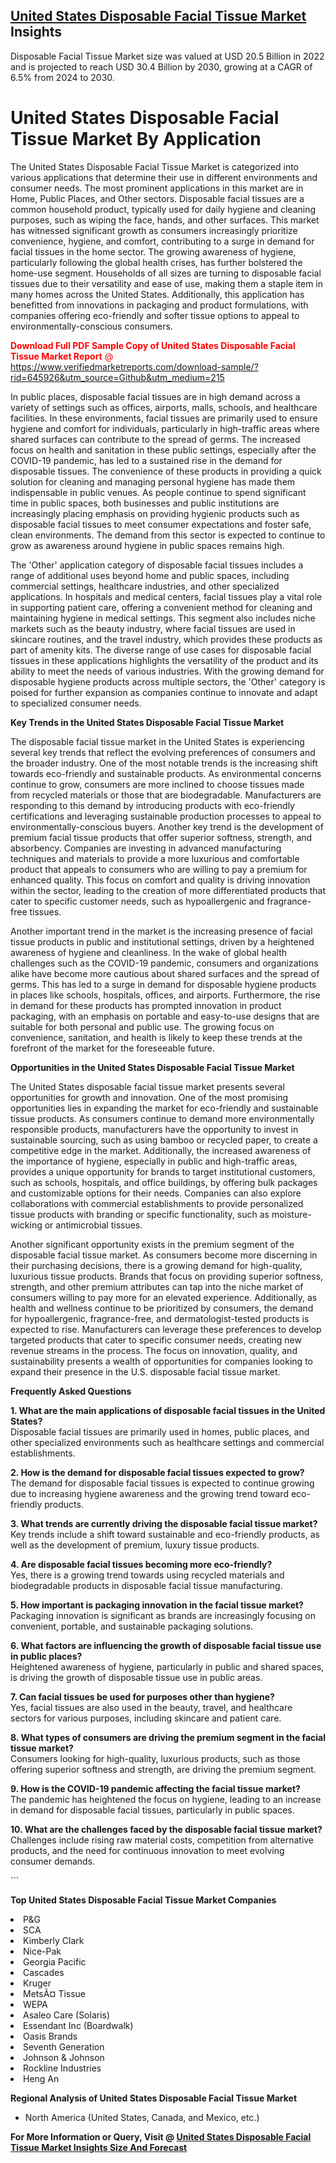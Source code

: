 <h2><a href="https://www.verifiedmarketreports.com/download-sample/?rid=645926&amp;utm_source=Github&amp;utm_medium=215" target="_blank">United States Disposable Facial Tissue Market</a> Insights</h2><p>Disposable Facial Tissue Market size was valued at USD 20.5 Billion in 2022 and is projected to reach USD 30.4 Billion by 2030, growing at a CAGR of 6.5% from 2024 to 2030.</p><p><h1>United States Disposable Facial Tissue Market By Application</h1><p>The United States Disposable Facial Tissue Market is categorized into various applications that determine their use in different environments and consumer needs. The most prominent applications in this market are in Home, Public Places, and Other sectors. Disposable facial tissues are a common household product, typically used for daily hygiene and cleaning purposes, such as wiping the face, hands, and other surfaces. This market has witnessed significant growth as consumers increasingly prioritize convenience, hygiene, and comfort, contributing to a surge in demand for facial tissues in the home sector. The growing awareness of hygiene, particularly following the global health crises, has further bolstered the home-use segment. Households of all sizes are turning to disposable facial tissues due to their versatility and ease of use, making them a staple item in many homes across the United States. Additionally, this application has benefitted from innovations in packaging and product formulations, with companies offering eco-friendly and softer tissue options to appeal to environmentally-conscious consumers.</p><p><p><span class=""><span style="color: #ff0000;"><strong>Download Full PDF Sample Copy of United States Disposable Facial Tissue Market Report</strong> @ </span><a href="https://www.verifiedmarketreports.com/download-sample/?rid=645926&amp;utm_source=Github&amp;utm_medium=215" target="_blank">https://www.verifiedmarketreports.com/download-sample/?rid=645926&amp;utm_source=Github&amp;utm_medium=215</a></span></p></p><p>In public places, disposable facial tissues are in high demand across a variety of settings such as offices, airports, malls, schools, and healthcare facilities. In these environments, facial tissues are primarily used to ensure hygiene and comfort for individuals, particularly in high-traffic areas where shared surfaces can contribute to the spread of germs. The increased focus on health and sanitation in these public settings, especially after the COVID-19 pandemic, has led to a sustained rise in the demand for disposable tissues. The convenience of these products in providing a quick solution for cleaning and managing personal hygiene has made them indispensable in public venues. As people continue to spend significant time in public spaces, both businesses and public institutions are increasingly placing emphasis on providing hygienic products such as disposable facial tissues to meet consumer expectations and foster safe, clean environments. The demand from this sector is expected to continue to grow as awareness around hygiene in public spaces remains high.</p><p>The 'Other' application category of disposable facial tissues includes a range of additional uses beyond home and public spaces, including commercial settings, healthcare industries, and other specialized applications. In hospitals and medical centers, facial tissues play a vital role in supporting patient care, offering a convenient method for cleaning and maintaining hygiene in medical settings. This segment also includes niche markets such as the beauty industry, where facial tissues are used in skincare routines, and the travel industry, which provides these products as part of amenity kits. The diverse range of use cases for disposable facial tissues in these applications highlights the versatility of the product and its ability to meet the needs of various industries. With the growing demand for disposable hygiene products across multiple sectors, the 'Other' category is poised for further expansion as companies continue to innovate and adapt to specialized consumer needs.</p><p><strong>Key Trends in the United States Disposable Facial Tissue Market</strong></p><p>The disposable facial tissue market in the United States is experiencing several key trends that reflect the evolving preferences of consumers and the broader industry. One of the most notable trends is the increasing shift towards eco-friendly and sustainable products. As environmental concerns continue to grow, consumers are more inclined to choose tissues made from recycled materials or those that are biodegradable. Manufacturers are responding to this demand by introducing products with eco-friendly certifications and leveraging sustainable production processes to appeal to environmentally-conscious buyers. Another key trend is the development of premium facial tissue products that offer superior softness, strength, and absorbency. Companies are investing in advanced manufacturing techniques and materials to provide a more luxurious and comfortable product that appeals to consumers who are willing to pay a premium for enhanced quality. This focus on comfort and quality is driving innovation within the sector, leading to the creation of more differentiated products that cater to specific customer needs, such as hypoallergenic and fragrance-free tissues.</p><p>Another important trend in the market is the increasing presence of facial tissue products in public and institutional settings, driven by a heightened awareness of hygiene and cleanliness. In the wake of global health challenges such as the COVID-19 pandemic, consumers and organizations alike have become more cautious about shared surfaces and the spread of germs. This has led to a surge in demand for disposable hygiene products in places like schools, hospitals, offices, and airports. Furthermore, the rise in demand for these products has prompted innovation in product packaging, with an emphasis on portable and easy-to-use designs that are suitable for both personal and public use. The growing focus on convenience, sanitation, and health is likely to keep these trends at the forefront of the market for the foreseeable future.</p><p><strong>Opportunities in the United States Disposable Facial Tissue Market</strong></p><p>The United States disposable facial tissue market presents several opportunities for growth and innovation. One of the most promising opportunities lies in expanding the market for eco-friendly and sustainable tissue products. As consumers continue to demand more environmentally responsible products, manufacturers have the opportunity to invest in sustainable sourcing, such as using bamboo or recycled paper, to create a competitive edge in the market. Additionally, the increased awareness of the importance of hygiene, especially in public and high-traffic areas, provides a unique opportunity for brands to target institutional customers, such as schools, hospitals, and office buildings, by offering bulk packages and customizable options for their needs. Companies can also explore collaborations with commercial establishments to provide personalized tissue products with branding or specific functionality, such as moisture-wicking or antimicrobial tissues.</p><p>Another significant opportunity exists in the premium segment of the disposable facial tissue market. As consumers become more discerning in their purchasing decisions, there is a growing demand for high-quality, luxurious tissue products. Brands that focus on providing superior softness, strength, and other premium attributes can tap into the niche market of consumers willing to pay more for an elevated experience. Additionally, as health and wellness continue to be prioritized by consumers, the demand for hypoallergenic, fragrance-free, and dermatologist-tested products is expected to rise. Manufacturers can leverage these preferences to develop targeted products that cater to specific consumer needs, creating new revenue streams in the process. The focus on innovation, quality, and sustainability presents a wealth of opportunities for companies looking to expand their presence in the U.S. disposable facial tissue market.</p><p><strong>Frequently Asked Questions</strong></p><p><strong>1. What are the main applications of disposable facial tissues in the United States?</strong><br>Disposable facial tissues are primarily used in homes, public places, and other specialized environments such as healthcare settings and commercial establishments.</p><p><strong>2. How is the demand for disposable facial tissues expected to grow?</strong><br>The demand for disposable facial tissues is expected to continue growing due to increasing hygiene awareness and the growing trend toward eco-friendly products.</p><p><strong>3. What trends are currently driving the disposable facial tissue market?</strong><br>Key trends include a shift toward sustainable and eco-friendly products, as well as the development of premium, luxury tissue products.</p><p><strong>4. Are disposable facial tissues becoming more eco-friendly?</strong><br>Yes, there is a growing trend towards using recycled materials and biodegradable products in disposable facial tissue manufacturing.</p><p><strong>5. How important is packaging innovation in the facial tissue market?</strong><br>Packaging innovation is significant as brands are increasingly focusing on convenient, portable, and sustainable packaging solutions.</p><p><strong>6. What factors are influencing the growth of disposable facial tissue use in public places?</strong><br>Heightened awareness of hygiene, particularly in public and shared spaces, is driving the growth of disposable tissue use in public areas.</p><p><strong>7. Can facial tissues be used for purposes other than hygiene?</strong><br>Yes, facial tissues are also used in the beauty, travel, and healthcare sectors for various purposes, including skincare and patient care.</p><p><strong>8. What types of consumers are driving the premium segment in the facial tissue market?</strong><br>Consumers looking for high-quality, luxurious products, such as those offering superior softness and strength, are driving the premium segment.</p><p><strong>9. How is the COVID-19 pandemic affecting the facial tissue market?</strong><br>The pandemic has heightened the focus on hygiene, leading to an increase in demand for disposable facial tissues, particularly in public spaces.</p><p><strong>10. What are the challenges faced by the disposable facial tissue market?</strong><br>Challenges include rising raw material costs, competition from alternative products, and the need for continuous innovation to meet evolving consumer demands.</p>```</p><p><strong>Top United States Disposable Facial Tissue Market Companies</strong></p><div data-test-id=""><p><li>P&G</li><li> SCA</li><li> Kimberly Clark</li><li> Nice-Pak</li><li> Georgia Pacific</li><li> Cascades</li><li> Kruger</li><li> MetsÃ¤ Tissue</li><li> WEPA</li><li> Asaleo Care (Solaris)</li><li> Essendant Inc (Boardwalk)</li><li> Oasis Brands</li><li> Seventh Generation</li><li> Johnson & Johnson</li><li> Rockline Industries</li><li> Heng An</li></p><div><strong>Regional Analysis of&nbsp;United States Disposable Facial Tissue Market</strong></div><ul><li dir="ltr"><p dir="ltr">North America&nbsp;(United States, Canada, and Mexico, etc.)</p></li></ul><p><strong>For More Information or Query, Visit @&nbsp;</strong><strong><a href="https://www.verifiedmarketreports.com/product/disposable-facial-tissue-market/?utm_source=Github&amp;utm_medium=215" target="_blank">United States Disposable Facial Tissue Market Insights Size And Forecast</a></strong></p></div>
